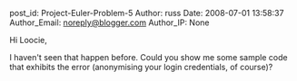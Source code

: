 post_id: Project-Euler-Problem-5
Author: russ
Date: 2008-07-01 13:58:37
Author_Email: noreply@blogger.com
Author_IP: None

Hi Loocie,

I haven't seen that happen before. Could you show me some sample code that
exhibits the error (anonymising your login credentials, of course)?
